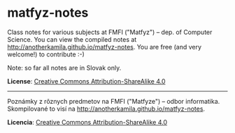 matfyz-notes
============

Class notes for various subjects at FMFI ("Matfyz") – dep. of Computer Science. You can view the compiled notes at http://anotherkamila.github.io/matfyz-notes. You are free (and very welcome!) to contribute :-)

Note: so far all notes are in Slovak only.

**License**: <a rel="license" href="http://creativecommons.org/licenses/by-sa/4.0/">Creative Commons Attribution-ShareAlike 4.0</a>

---------------------------------------------

Poznámky z rôznych predmetov na FMFI ("Matfyze") – odbor informatika. Skompilované to visí na http://anotherkamila.github.io/matfyz-notes.

**Licencia**: <a rel="license" href="http://creativecommons.org/licenses/by-sa/4.0/">Creative Commons Attribution-ShareAlike 4.0</a>

